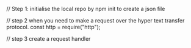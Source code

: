 // Step 1: initialise the local repo by npm init to create a json file

// step 2  when you need to make a request over the hyper text transfer protocol.   const http = require("http");

// step 3 create a request handler